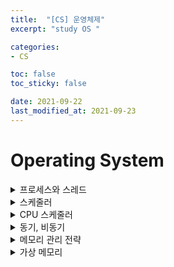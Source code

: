 ```yaml
---
title:  "[CS] 운영체제"
excerpt: "study OS "

categories:
- CS

toc: false
toc_sticky: false

date: 2021-09-22
last_modified_at: 2021-09-23
---
```


# Operating System


<details>
<summary>프로세스와 스레드</summary>
<div markdown="1">
<br>

- 프로세스 
  - 운영체제로부터 시스템 자원을 할당받는 작업의 단위로 메모리에 올라와 실행되고 있는 프로그램의 인스턴스(독립적인 개체)를 의미한다.
  - 할당 받는 시스템 자원의 예 : CPU 시간, 주소공간, stack/heap 등의 구조로 되어있는 독립된 메모리 영역
  - 프로세스의 특징
    - 프로세스는 각각 독립된 메모리 영역(code,data,stack,heap)을 할당 받음
    - 프로세스당 최소 1개의 스레드를 가지고 있음
    - 각 프로세스는 별도의 주소공간에서 실행, 한 프로세스는 다른 프로세스의 변수나 자료구조에 접근할수 없음(IPC를 사용해 다른 프로세스 자원 접근 가능)

<br>

  - 프로세스 제어 블록(PCB)
    - 특정 프로세스에 대한 중요한 정보를 저장하고 있는 운영체제의 자료구조
    - 운영체제는 프로세스 관리를 위해 프로세스의 생성과 동시에 PCB 생성함
    - 프로세스는 CPU를 할당 받아 작업을 처리하다가, 프로세스 전환이 발생하면 진행하던 작업을 PCB에 저장
    - PCB에 저장되는 정보 
      - 프로세스 식별자
      - 프로세스 상태 : new, ready, running, waiting, terminated 등의 상태 저장
      - 프로그램 카운터 : 프로세스가 다음에 실행할 명령어 주소
      - CPU 레지스터
      - CPU 스케쥴링 정보 :  프로세스의 우선순위 등
      - 메모리 관리 정보 : 페이지 테이블, 세그먼트 테이블 등의 정보 포함
      - 입출력 상태 정보 : 프로세스에 할당된 입출력 장치들과 열린 파일 목록
      - 어카운팅 정보 : 사용된 CPU 시간, 계정번호 등

<br>

- 스레드 
  - 프로세스의 실행 단위, 프로세스의 코드에 정의된 절차에 따라 실행되는 특정한 수행 경로
  - 같은 프로세스에 속한 다른 스레드와 코드, 파일 등과 같은 운영체제 자원을 공유함
  - 스레드의 특징
    - 스레드는 프로세스 내에서 각각 Stack 영역을 따로 할당 받고 Code,Data,Heap 영역은 공유함
    - 스레드는 한 프로세스 내에서 다른 스레드 끼리 공유하면서 실행됨

<br>

- 멀티 스레드
  - 하나의 프로세스를 여러 실행 단위(스레드)로 나눠서 자원을 공유하고, 자원의 생성과 관리의 중복성을 최소화하여 수행 능력을 향상 시키는 것
  - 장점
    - 시스템 자원 소모 감소
    - 시스템 처리량 증가
    - 간단한 통신 방법으로 프로그램 응답 시간 단축
  - 단점
    - 설계 및 디버깅이 까다로움
    - 다른 프로세스에서 스레드 제어 불가
    - 하나의 스레드에 문제가 발생하면 전체 프로세스가 영향받음



</div>
</details>


<details>
<summary>스케줄러</summary>
<div markdown="1">
<br>

- 스케줄러 : 시스탬 내 여러개의 프로세스 중 자원을 할당할 프로세스를 선택하는 역활

    - 장기 스케줄러
      - 많은 프로세스가 몰렸을 경우 대용량 메모리에 임시 저장하는데, 여기서 어던 프로세스에 메모리를 할당하여 ready queue로 보낼지 결정하는 역활
      - 메모리와 디스크 사이의 스케줄링 담당
      - degree of multiprogramming 제어(실행중인 프로세스 수 제어)
      - 프로세스에 메모리 및 각종 리소스를 할당
      - 프로세스 상태 : new -> ready(in memory)

    - 중기 스케줄러
      - 여유 공간 마련을 위해 프로세스를 통째로 디스크로 보냄(Swapping)
      - 현 시스템에 너무 많은 프로그램이 동시에 올라가는 것을 조절하는 역활
      - 프로세스 상태 : ready -> supended

    - 단기 스케줄러
      - CPU와 메모리 사이의 스케줄링 담당
      - ready queue에 있는 프로세스 중 어떤 것을 running 할지 결정
      - 프로세스에 CPU 할당
      - 프로세스 상태 : ready -> running -> waiting -> ready

<br>

- 시스템 성능 지표
  - 응답시간(response time) : 작업 요청부터 응답을 받을 때 까지 시간
  - 작업 처리량(throughput) : 단위 시간 동안 완료한 작업 수
  - 자원 활용도(resource time) : 주어진 시간동안 자원이 활용된 시간
</div>
</details>

<details>
<summary>CPU 스케줄러</summary>
<div markdown="1">
<br>

- 스케줄링 정책
  - 비선점 스케줄링 : 할당 받은 자원을 반납할 때 까지 사용/ 높은 우선순위의 프로세스가 들어올 경우 우선순위가 역전되어 낮은 우선순위의 프로세스 처리 시간이 늘어나 평균 응답시간이 증가하는 단점
  - 선점 스케줄링 : 할당 받을 자원을 뺏길 수 잇음
  - 정적 우선순위 : 프로세스 생성 시 결정된 우선순위가 유지됨
  - 동적 우선순위 : 프로세스 상태에 따라 운선순우 ㅣ변경

- FCFS(First Come First Service)
  - 비선점 스케줄러
  - ready queue에 도착한 프로세스를 먼저 처리(일괄 처리 시스템에 적합)
  - 행시간이 긴 프로세스가 먼저 도착하면 다른 프로세스의 대기시간이 길어지는 'Convoy Effect'로 인해 평균 응답시간이 길다는 단점

- SJF(Shortest Job First)
  - 비선점 스케줄러
  - CPU burst time이 가장 작은 프로세스를 먼저 처리
  - 극단적으로 CPU 사용이 짧은 job 을 선호한다. 그래서 사용 시간이 긴 프로세스는 거의 영원히 CPU 를 할당받을 수 없다

- SRTF(Shortest Remaining Time First)
  - 선점 스케줄러
  - 잔여 실행 시간이 더 적은 프로세스를 먼저 처리
  - SJF의 장점을 극대화 but 프로세스 생성시 총 실행 시간 예측이 필요하고 잔여시간을 계속 추적해야해서 비현실적


- RR(Round Robin)
  - 선점 스케줄러
  - FCFS와 같이 ready queue에 먼저 도착한 프로세스를 처리하지만, 자원사용시간이 있다는 점에서 차이가 있음
  - 프로세스에 할당 된 시간(자원사용시간)이 지나면 자원을 반납하여 특정 프로세스의 자원 독점을 방지함

- Priority scheduling
  - 높은 우선순위를 가진 프로세스를 먼저 처리
  - 우선순위가 높은 프로세스가 들어오면 그 프로세스를 먼저 처리하므로 낮은 프로세스는 뒤로 밀리는 starvation 문제가 발생

</div>
</details>

<details>
<summary>동기, 비동기</summary>
<div markdown="1">
<br>

- 동기 : 요청에 대한 결과를 받은 후에 다음 요청을 진행하는 방식, 결과를 받을 때 까지 기다려야함(직관적 구조지만 비효율적)
- 비동기 : 요청 결과에 관계없이 바로 다음 요청 수행, 결과는 '콜백 함수'를 통해 받음(설계 복잡하지만 효율적)

<br>

- ex) task : 설거지, 빨래, 분리수거
  - 동기적 처리 : 빨래를 다 한 후 설거지, 분리수거
  - 비동기적 처리 : 모두 대행 업체에 맡기고 나는 다른일을 함

</div>
</details>

<details>
<summary>메모리 관리 전략</summary>
<div markdown="1">
<br>

- Swap
  - swap-out : 실행 대기중인 프로세스 중 기존 메모리에 있던 프로세스를 보조기억장치(HDD,SSD)로 보내는 작업
    - 어떤 프로세스를 swap-out시킬지 결정하는 방법에는 대표적으로 Round-Robin
  - swap-in : 보조기억장치에서 메모리로 올리는 작업

- Fragementation(단편화)
  - 메모리에 적재되고 제거되는 과정 속에서 프로세스들이 차지하는 메모리 틈 사이에 사용하지 못할 만큼의 공간
    - 내부 단편화 : 메모리를 할당 할 때 프로세스가 필요한 양보다 더 큰 메모리가 할당되서어 메모리 공간이 낭비되는 현상
    ![image](https://user-images.githubusercontent.com/76996686/134635924-a04f041b-fadf-4058-b6bd-b639ebdd5ec3.png)

    - 외부 단편화 : 메모리 사이사이에 생긴 사용하지 않는 메모리가 존재해서 총 메모리 공간은 충분하지만 실제로는 할당 불가능한 상황
    ![image](https://user-images.githubusercontent.com/76996686/134636121-78c016f0-7690-4e87-8c24-584636863a86.png)

      - 압축 : 외부 단편화를 해결하기 위해 프로세스가 사용하는 공간을 한쪽으로 몰아서 공간을 확보하는 방법

- Paging(페이징) 
  - 논리(가상) 메모리는 페이지(Page)라는는 고정 크기의 블록으로 나누고, 물리 메모리는 프레임(Frame)이라는 페이지와 같은 크기의 블록들로 나눔
  - 프로세스 크기 > 페이지 크기 : 여러 페이지 사용
  - 프로세스 크기 < 페이지 크기 : 내부 단편화 발생

- Segmentation(세그멘테이션)
  - 페이징기법은 가상 메모리를 같은 크기의 단위로 분할했으나, 세그멘테이션 기업은 가상 서로 크기가 다른 논리적 단위인 세그먼트로 분할하고 메모리 할당
  - 세그멘테이션은 세그멘트 간에 할당되지 않은 공간이 남는 외부 단편화가 발생
  

</div>
</details>

<details>
<summary>가상 메모리</summary>
<div markdown="1">
<br>

- 메모리의 크기보다 큰 프로세스를 실행해야 할 때, 프로세스에서 필요한 부분만 메모리에 올려 실행이 가능하게 동작하는 방법
- Demand paging
  - 프로그램 전체를 메모리에 적재하는 대신, 초기에 필요한 것들만 적재하는 전략
  - 가상 메모리에서 많이 사용되고, 가상 메모리는 '페이지'로 관리됨

- 페이지 교체 알고리즘
  - FIFO 페이지 교체 
    - 가장 간단한 알고리즘으로 물리 메모리에 먼저 들어온 페이지 순서대로 페이지 교체
  - 최적 페이지 교체(Optimal page replacement)
    - 앞으로 가장 오랫동안 사용되지 않을 페이지를 찾아 교체하는 것
  - LRU(Least Recently Used) 페이지 교체
    - 가장 오랫동안 사용되지 않은 페이지를 선택하여 교체
  - LFU(Least Frequently Used) 페이지 교체
    - 참조 횟수가 가장 적은 페이지를 교체

</div>
</details>